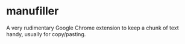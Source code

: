 # manufiller
A very rudimentary Google Chrome extension to keep a chunk of text handy, usually for copy/pasting.
